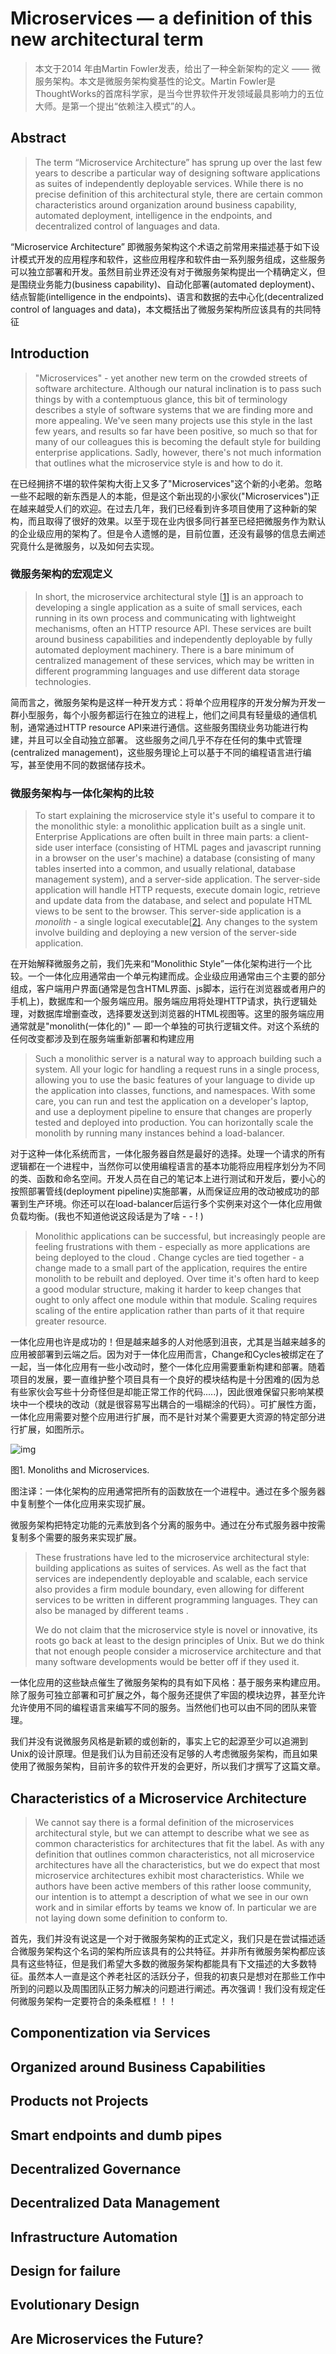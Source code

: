 # Microservices — a definition of this new architectural term

> 本文于2014 年由Martin Fowler发表，给出了一种全新架构的定义 —— 微服务架构。本文是微服务架构奠基性的论文。Martin Fowler是ThoughtWorks的首席科学家，是当今世界软件开发领域最具影响力的五位大师。是第一个提出“依赖注入模式”的人。



## Abstract

> The term “Microservice Architecture” has sprung up over the last few years to describe a particular way of designing software applications as suites of independently deployable services. While there is no precise definition of this architectural style, there are certain common characteristics around organization around business capability, automated deployment, intelligence in the endpoints, and decentralized control of languages and data.

 “Microservice Architecture” 即微服务架构这个术语之前常用来描述基于如下设计模式开发的应用程序和软件，这些应用程序和软件由一系列服务组成，这些服务可以独立部署和开发。虽然目前业界还没有对于微服务架构提出一个精确定义，但是围绕业务能力(business capability)、自动化部署(automated deployment)、结点智能(intelligence in the endpoints)、语言和数据的去中心化(decentralized control of languages and data)，本文概括出了微服务架构所应该具有的共同特征

## Introduction

> "Microservices" - yet another new term on the crowded streets of software architecture. Although our natural inclination is to pass such things by with a contemptuous glance, this bit of terminology describes a style of software systems that we are finding more and more appealing. We've seen many projects use this style in the last few years, and results so far have been positive, so much so that for many of our colleagues this is becoming the default style for building enterprise applications. Sadly, however, there's not much information that outlines what the microservice style is and how to do it.

在已经拥挤不堪的软件架构大街上又多了"Microservices"这个新的小老弟。忽略一些不起眼的新东西是人的本能，但是这个新出现的小家伙("Microservices")正在越来越受人们的欢迎。在过去几年，我们已经看到许多项目使用了这种新的架构，而且取得了很好的效果。以至于现在业内很多同行甚至已经把微服务作为默认的企业级应用的架构了。但是令人遗憾的是，目前位置，还没有最够的信息去阐述究竟什么是微服务，以及如何去实现。

### 微服务架构的宏观定义

> In short, the microservice architectural style [[1\]](https://martinfowler.com/articles/microservices.html#footnote-etymology) is an approach to developing a single application as a suite of small services, each running in its own process and communicating with lightweight mechanisms, often an HTTP resource API. These services are built around business capabilities and independently deployable by fully automated deployment machinery. There is a bare minimum of centralized management of these services, which may be written in different programming languages and use different data storage technologies.

简而言之，微服务架构是这样一种开发方式：将单个应用程序的开发分解为开发一群小型服务，每个小服务都运行在独立的进程上，他们之间具有轻量级的通信机制，通常通过HTTP resource API来进行通信。这些服务围绕业务功能进行构建，并且可以全自动独立部署。 这些服务之间几乎不存在任何的集中式管理(centralized management)，这些服务理论上可以基于不同的编程语言进行编写，甚至使用不同的数据储存技术。

### 微服务架构与一体化架构的比较

> To start explaining the microservice style it's useful to compare it to the monolithic style: a monolithic application built as a single unit. Enterprise Applications are often built in three main parts: a client-side user interface (consisting of HTML pages and javascript running in a browser on the user's machine) a database (consisting of many tables inserted into a common, and usually relational, database management system), and a server-side application. The server-side application will handle HTTP requests, execute domain logic, retrieve and update data from the database, and select and populate HTML views to be sent to the browser. This server-side application is a *monolith* - a single logical executable[[2\]](https://martinfowler.com/articles/microservices.html#footnote-monolith). Any changes to the system involve building and deploying a new version of the server-side application.

在开始解释微服务之前，我们先来和“Monolithic Style”一体化架构进行一个比较。一个一体化应用通常由一个单元构建而成。企业级应用通常由三个主要的部分组成，客户端用户界面(通常是包含HTML界面、js脚本，运行在浏览器或者用户的手机上)，数据库和一个服务端应用。服务端应用将处理HTTP请求，执行逻辑处理，对数据库增删查改，选择要发送到浏览器的HTML视图等。这里的服务端应用通常就是"monolith(一体化的)" — 即一个单独的可执行逻辑文件。对这个系统的任何改变都涉及到在服务端重新部署和构建应用

> Such a monolithic server is a natural way to approach building such a system. All your logic for handling a request runs in a single process, allowing you to use the basic features of your language to divide up the application into classes, functions, and namespaces. With some care, you can run and test the application on a developer's laptop, and use a deployment pipeline to ensure that changes are properly tested and deployed into production. You can horizontally scale the monolith by running many instances behind a load-balancer.

对于这种一体化系统而言，一体化服务器自然是最好的选择。处理一个请求的所有逻辑都在一个进程中，当然你可以使用编程语言的基本功能将应用程序划分为不同的类、函数和命名空间。开发人员在自己的笔记本上进行测试和开发后，要小心的按照部署管线(deployment  pipeline)实施部署，从而保证应用的改动被成功的部署到生产环境。你还可以在load-balancer后运行多个实例来对这个一体化应用做负载均衡。(我也不知道他说这段话是为了啥 - - ! )

> Monolithic applications can be successful, but increasingly people are feeling frustrations with them - especially as more applications are being deployed to the cloud . Change cycles are tied together - a change made to a small part of the application, requires the entire monolith to be rebuilt and deployed. Over time it's often hard to keep a good modular structure, making it harder to keep changes that ought to only affect one module within that module. Scaling requires scaling of the entire application rather than parts of it that require greater resource.

一体化应用也许是成功的！但是越来越多的人对他感到沮丧，尤其是当越来越多的应用被部署到云端之后。因为对于一体化应用而言，Change和Cycles被绑定在了一起，当一体化应用有一些小改动时，整个一体化应用需要重新构建和部署。随着项目的发展，要一直维护整个项目具有一个良好的模块结构是十分困难的(因为总有些家伙会写些十分奇怪但是却能正常工作的代码.....)，因此很难保留只影响某模块中一个模块的改动（就是很容易写出耦合的一塌糊涂的代码）。可扩展性方面，一体化应用需要对整个应用进行扩展，而不是针对某个需要更大资源的特定部分进行扩展，如图所示。

![img](https://martinfowler.com/articles/microservices/images/sketch.png)

图1. Monoliths and Microservices. 

图注译：一体化架构的应用通常把所有的函数放在一个进程中。通过在多个服务器中复制整个一体化应用来实现扩展。

微服务架构把特定功能的元素放到各个分离的服务中。通过在分布式服务器中按需复制多个需要的服务来实现扩展。

> These frustrations have led to the microservice architectural style: building applications as suites of services. As well as the fact that services are independently deployable and scalable, each service also provides a firm module boundary, even allowing for different services to be written in different programming languages. They can also be managed by different teams .
>
> We do not claim that the microservice style is novel or innovative, its roots go back at least to the design principles of Unix. But we do think that not enough people consider a microservice architecture and that many software developments would be better off if they used it.

一体化应用的这些缺点催生了微服务架构的具有如下风格：基于服务来构建应用。 除了服务可独立部署和可扩展之外，每个服务还提供了牢固的模块边界，甚至允许允许使用不同的编程语言来编写不同的服务。当然他们也可以由不同的团队来管理。

我们并没有说微服务风格是新颖的或创新的，事实上它的起源至少可以追溯到Unix的设计原理。但是我们认为目前还没有足够的人考虑微服务架构，而且如果使用了微服务架构，目前许多的软件开发的会更好，所以我们才撰写了这篇文章。

## **Characteristics of a Microservice Architecture**

> We cannot say there is a formal definition of the microservices architectural style, but we can attempt to describe what we see as common characteristics for architectures that fit the label. As with any definition that outlines common characteristics, not all microservice architectures have all the characteristics, but we do expect that most microservice architectures exhibit most characteristics. While we authors have been active members of this rather loose community, our intention is to attempt a description of what we see in our own work and in similar efforts by teams we know of. In particular we are not laying down some definition to conform to.

首先，我们并没有说这是一个对于微服务架构的正式定义，我们只是在尝试描述适合微服务架构这个名词的架构所应该具有的公共特征。并非所有微服务架构都应该具有这些特征，但是我们希望大多数的微服务架构都能具有下文描述的大多数特征。虽然本人一直是这个养老社区的活跃分子，但我的初衷只是想对在那些工作中所到的问题以及周围团队正努力解决的问题进行阐述。再次强调！我们没有规定任何微服务架构一定要符合的条条框框！！！

## Componentization via Services

## Organized around Business Capabilities

## Products not Projects

## Smart endpoints and dumb pipes

## Decentralized Governance

## Decentralized Data Management

## Infrastructure Automation

## Design for failure

## Evolutionary Design

## Are Microservices the Future?